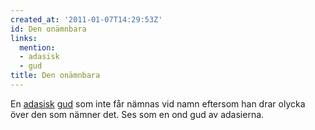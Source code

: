 ```yaml
---
created_at: '2011-01-07T14:29:53Z'
id: Den onämnbara
links:
  mention:
  - adasisk
  - gud
title: Den onämnbara
---
```


En [adasisk][] [gud] som inte får nämnas vid namn eftersom han drar olycka över den som nämner det.
Ses som en ond gud av adasierna.

  [adasisk]: adasisk
  [gud]: gud
